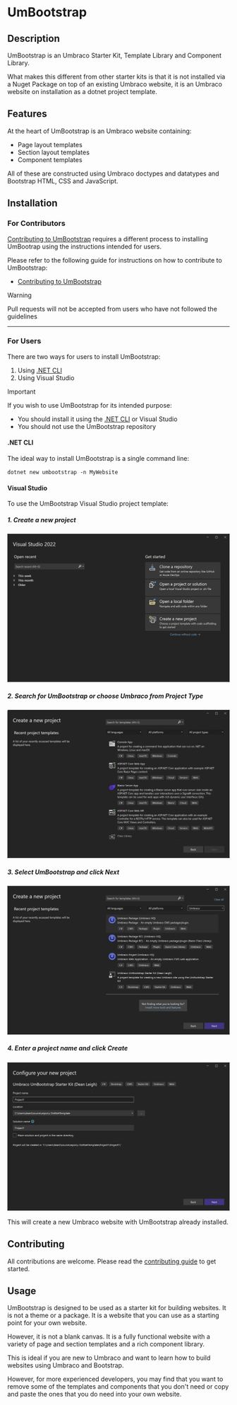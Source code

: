 # UmBootstrap

## Description
UmBootstrap is an Umbraco Starter Kit, Template Library and Component Library.

What makes this different from other starter kits is that it is not installed via a Nuget Package on top of an existing Umbraco website, it is an Umbraco website on installation as a dotnet project template.

## Features

At the heart of UmBootstrap is an Umbraco website containing:
* Page layout templates
* Section layout templates
* Component templates

All of these are constructed using Umbraco doctypes and datatypes and Bootstrap HTML, CSS and JavaScript.

## Installation

### For Contributors
[Contributing to UmBootstrap](CONTRIBUTING.md) requires a different process to installing UmBootrap using the instructions intended for users.

Please refer to the following guide for instructions on how to contribute to UmBootstrap:
- [Contributing to UmBootstrap](CONTRIBUTING.md)

> [!WARNING] 
> Pull requests will not be accepted from users who have not followed the guidelines

---

### For Users
There are two ways for users to install UmBootstrap:
1. Using [.NET CLI](https://learn.microsoft.com/en-us/dotnet/core/tools/)
2. Using Visual Studio

> [!IMPORTANT] 
> If you wish to use UmBootstrap for its intended purpose:
> - You should install it using the [.NET CLI](https://learn.microsoft.com/en-us/dotnet/core/tools/) or Visual Studio
> - You should not use the UmBootstrap repository

#### .NET CLI

The ideal way to install UmBootstrap is a single command line:

    dotnet new umbootstrap -n MyWebsite

 #### Visual Studio

 To use the UmBootstrap Visual Studio project template:

##### 1. Create a new project

 ![Visual Studio Get Started Screen](assets/installation-vs-01.png)

##### 2. Search for UmBootstrap or choose Umbraco from Project Type

![Visual Studio New Project Screen](assets/installation-vs-02.png)

##### 3. Select UmBootstrap and click Next

![Visual Studio New Project Screen](assets/installation-vs-03.png)

##### 4. Enter a project name and click Create

![Visual Studio New Project Screen](assets/installation-vs-04.png)

This will create a new Umbraco website with UmBootstrap already installed.

## Contributing
All contributions are welcome. Please read the [contributing guide](CONTRIBUTING.md) to get started.

## Usage

UmBootstrap is designed to be used as a starter kit for building websites. It is not a theme or a package. It is a website that you can use as a starting point for your own website.

However, it is not a blank canvas. It is a fully functional website with a variety of page and section templates and a rich component library.

This is ideal if you are new to Umbraco and want to learn how to build websites using Umbraco and Bootstrap.

However, for more experienced developers, you may find that you want to remove some of the templates and components that you don't need or copy and paste the ones that you do need into your own website.
